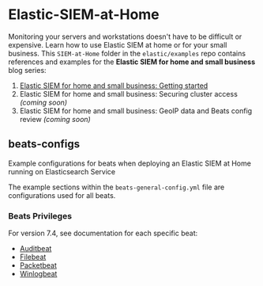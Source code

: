 # Elastic-SIEM-at-Home
Monitoring your servers and workstations doesn't have to be difficult or expensive. Learn how to use Elastic SIEM at home or for your small business. This `SIEM-at-Home` folder in the `elastic/examples` repo contains references and examples for the **Elastic SIEM for home and small business** blog series:
1. [Elastic SIEM for home and small business: Getting started](https://www.elastic.co/blog/elastic-siem-for-small-business-and-home-1-getting-started)
2. Elastic SIEM for home and small business: Securing cluster access _(coming soon)_
3. Elastic SIEM for home and small business: GeoIP data and Beats config review _(coming soon)_

## beats-configs
Example configurations for beats when deploying an Elastic SIEM at Home running on Elasticsearch Service

The example sections within the `beats-general-config.yml` file are configurations used for all beats.

### Beats Privileges
For version 7.4, see documentation for each specific beat:
* [Auditbeat](https://www.elastic.co/guide/en/beats/auditbeat/7.4/feature-roles.html#privileges-to-setup-beats)
* [Filebeat](https://www.elastic.co/guide/en/beats/filebeat/7.4/feature-roles.html#privileges-to-setup-beats)
* [Packetbeat](https://www.elastic.co/guide/en/beats/packetbeat/7.4/feature-roles.html#privileges-to-setup-beats)
* [Winlogbeat](https://www.elastic.co/guide/en/beats/winlogbeat/7.4/feature-roles.html#privileges-to-setup-beats)
